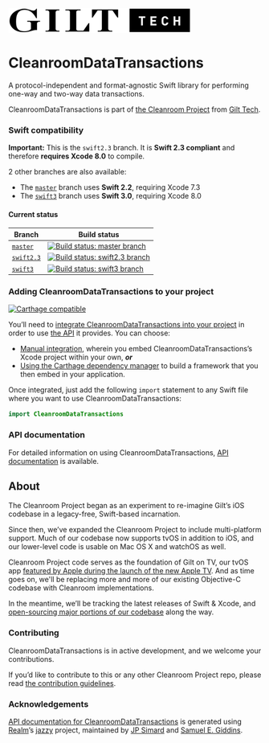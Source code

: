 ![Gilt Tech logo](https://raw.githubusercontent.com/gilt/Cleanroom/master/Assets/gilt-tech-logo.png)

# CleanroomDataTransactions

A protocol-independent and format-agnostic Swift library for performing one-way and two-way data transactions.

CleanroomDataTransactions is part of [the Cleanroom Project](https://github.com/gilt/Cleanroom) from [Gilt Tech](http://tech.gilt.com).


### Swift compatibility

**Important:** This is the `swift2.3` branch. It is **Swift 2.3 compliant** and therefore **requires Xcode 8.0** to compile.

2 other branches are also available:

 - The [`master`](https://github.com/emaloney/CleanroomDataTransactions) branch uses **Swift 2.2**, requiring Xcode 7.3
 - The [`swift3`](https://github.com/emaloney/CleanroomDataTransactions/tree/swift3) branch uses **Swift 3.0**, requiring Xcode 8.0


#### Current status

Branch|Build status
--------|------------------------
[`master`](https://github.com/emaloney/CleanroomDataTransactions)|[![Build status: master branch](https://travis-ci.org/emaloney/CleanroomDataTransactions.svg?branch=master)](https://travis-ci.org/emaloney/CleanroomDataTransactions)
[`swift2.3`](https://github.com/emaloney/CleanroomDataTransactions/tree/swift2.3)|[![Build status: swift2.3 branch](https://travis-ci.org/emaloney/CleanroomDataTransactions.svg?branch=swift2.3)](https://travis-ci.org/emaloney/CleanroomDataTransactions)
[`swift3`](https://github.com/emaloney/CleanroomDataTransactions/tree/swift3)|[![Build status: swift3 branch](https://travis-ci.org/emaloney/CleanroomDataTransactions.svg?branch=swift3)](https://travis-ci.org/emaloney/CleanroomDataTransactions)


### Adding CleanroomDataTransactions to your project

[![Carthage compatible](https://img.shields.io/badge/Carthage-compatible-4BC51D.svg?style=flat)](https://github.com/Carthage/Carthage)

You’ll need to [integrate CleanroomDataTransactions into your project](https://github.com/emaloney/CleanroomDataTransactions/blob/master/INTEGRATION.md) in order to use [the API](https://rawgit.com/emaloney/CleanroomDataTransactions/master/Documentation/API/index.html) it provides. You can choose:

- [Manual integration](https://github.com/emaloney/CleanroomDataTransactions/blob/master/INTEGRATION.md#manual-integration), wherein you embed CleanroomDataTransactions’s Xcode project within your own, **_or_**
- [Using the Carthage dependency manager](https://github.com/emaloney/CleanroomDataTransactions/blob/master/INTEGRATION.md#carthage-integration) to build a framework that you then embed in your application.

Once integrated, just add the following `import` statement to any Swift file where you want to use CleanroomDataTransactions:

```swift
import CleanroomDataTransactions
```


### API documentation

For detailed information on using CleanroomDataTransactions, [API documentation](https://rawgit.com/emaloney/CleanroomDataTransactions/master/Documentation/API/index.html) is available.


## About

The Cleanroom Project began as an experiment to re-imagine Gilt’s iOS codebase in a legacy-free, Swift-based incarnation.

Since then, we’ve expanded the Cleanroom Project to include multi-platform support. Much of our codebase now supports tvOS in addition to iOS, and our lower-level code is usable on Mac OS X and watchOS as well.

Cleanroom Project code serves as the foundation of Gilt on TV, our tvOS app [featured by Apple during the launch of the new Apple TV](http://www.apple.com/apple-events/september-2015/). And as time goes on, we'll be replacing more and more of our existing Objective-C codebase with Cleanroom implementations.

In the meantime, we’ll be tracking the latest releases of Swift & Xcode, and [open-sourcing major portions of our codebase](https://github.com/gilt/Cleanroom#open-source-by-default) along the way.


### Contributing

CleanroomDataTransactions is in active development, and we welcome your contributions.

If you’d like to contribute to this or any other Cleanroom Project repo, please read [the contribution guidelines](https://github.com/gilt/Cleanroom#contributing-to-the-cleanroom-project).


### Acknowledgements

[API documentation for CleanroomDataTransactions](https://rawgit.com/emaloney/CleanroomDataTransactions/master/Documentation/API/index.html) is generated using [Realm](http://realm.io)’s [jazzy](https://github.com/realm/jazzy/) project, maintained by [JP Simard](https://github.com/jpsim) and [Samuel E. Giddins](https://github.com/segiddins).

